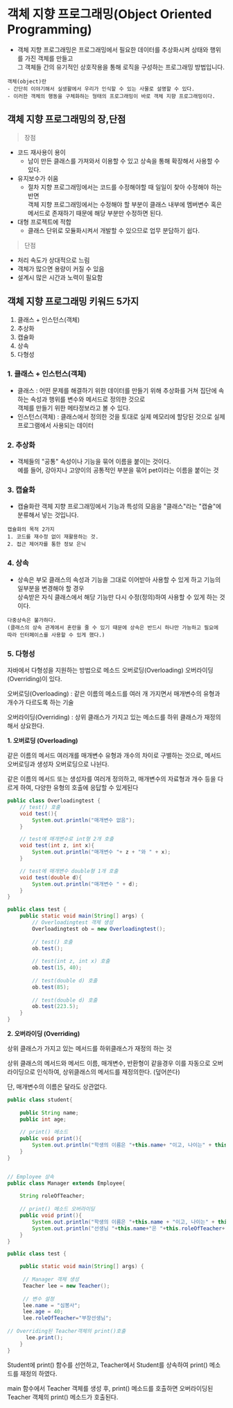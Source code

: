 # 객체 지향 프로그래밍(Object Oriented Programming)

- 객체 지향 프로그래밍은 프로그래밍에서 필요한 데이터를 추상화시켜 상태와 행위를 가진 객체를 만들고<br>
  그 객체들 간의 유기적인 상호작용을 통해 로직을 구성하는 프로그래밍 방법입니다.
```
객체(object)란
- 간단히 이야기해서 실생활에서 우리가 인식할 수 있는 사물로 설명할 수 있다.
- 이러한 객체의 행동을 구체화하는 형태의 프로그래밍이 바로 객체 지향 프로그래밍이다.
```

## 객체 지향 프로그래밍의 장,단점
> 장점
- 코드 재사용이 용이
  - 남이 만든 클래스를 가져와서 이용할 수 있고 상속을 통해 확장해서 사용할 수 있다.
- 유지보수가 쉬움
  - 절차 지향 프로그래밍에서는 코드를 수정해야할 때 일일이 찾아 수정해야 하는 반면<br>
    객체 지향 프로그래밍에서는 수정해야 할 부분이 클래스 내부에 멤버변수 혹은 메서드로 존재하기 때문에 해당 부분만 수정하면 된다. 
- 대형 프로젝트에 적합
  - 클래스 단위로 모듈화시켜서 개발할 수 있으므로 업무 분담하기 쉽다.

> 단점
- 처리 속도가 상대적으로 느림
- 객체가 많으면 용량이 커질 수 있음
- 설계시 많은 시간과 노력이 필요함

## 객체 지향 프로그래밍 키워드 5가지
1. 클래스 + 인스턴스(객체)
2. 추상화
3. 캡슐화
4. 상속
5. 다형성

### 1. 클래스 + 인스턴스(객체)

- 클래스 : 어떤 문제를 해결하기 위한 데이터를 만들기 위해 추상화를 거쳐 집단에 속하는 속성과 행위를 변수와 메서드로 정의한 것으로<br> 객체를 만들기 위한 메타정보라고 볼 수 있다.
- 인스턴스(객체) : 클래스에서 정의한 것을 토대로 실제 메모리에 할당된 것으로 실제 프로그램에서 사용되는 데이터

### 2. 추상화
- 객체들의 "공통" 속성이나 기능을 묶어 이름을 붙이는 것이다.<br>예를 들어, 강아지나 고양이의 공통적인 부분을 묶어 pet이라는 이름을 붙이는 것

### 3. 캡슐화
- 캡슐화란 객체 지향 프로그래밍에서 기능과 특성의 모음을 "클래스"라는 "캡슐"에 분류해서 넣는 것입니다. 
```
캡슐화의 목적 2가지
1. 코드를 재수정 없이 재활용하는 것.
2. 접근 제어자를 통한 정보 은닉
```

### 4. 상속
- 상속은 부모 클래스의 속성과 기능을 그대로 이어받아 사용할 수 있게 하고 기능의 일부분을 변경해야 할 경우<br> 상속받은 자식 클래스에서 해당 기능만 다시 수정(정의)하여 사용할 수 있게 하는 것이다.
```
다중상속은 불가하다. 
(클래스의 상속 관계에서 혼란을 줄 수 있기 때문에 상속은 반드시 하나만 가능하고 필요에 따라 인터페이스를 사용할 수 있게 했다.)
```

### 5. 다형성
자바에서 다형성을 지원하는 방법으로 메소드 오버로딩(Overloading) 오버라이딩(Overriding)이 있다.

오버로딩(Overloading) : 같은 이름의 메소드를 여러 개 가지면서 매개변수의 유형과 개수가 다르도록 하는 기술

오버라이딩(Overriding) : 상위 클래스가 가지고 있는 메소드를 하위 클래스가 재정의 해서 상요한다.

**1. 오버로딩 (Overloading)**

같은 이름의 메서드 여러개를 매개변수 유형과 개수의 차이로 구별하는 것으로, 메서드 오버로딩과 생성자 오버로딩으로 나뉜다.

같은 이름의 메서드 또는 생성자를 여러개 정의하고, 매개변수의 자료형과 개수 등을 다르게 하여, 다양한 유형의 호출에 응답할 수 있게된다
```java
public class Overloadingtest {
	// test() 호출
    void test(){
        System.out.println("매개변수 없음");
    }

    // test에 매개변수로 int형 2개 호출
    void test(int z, int x){
        System.out.println("매개변수 "+ z + "와 " + x);
    }

    // test에 매개변수 double형 1개 호출
    void test(double d){
        System.out.println("매개변수 " + d);
    }
}
```
```java
public class test {
    public static void main(String[] args) {       
        // Overloadingtest 객체 생성
        Overloadingtest ob = new Overloadingtest();
       
        // test() 호출
        ob.test();
       
        // test(int z, int x) 호출
        ob.test(15, 40);
       
        // test(double d) 호출
        ob.test(85);
       
        // test(double d) 호출
        ob.test(223.5);
    }
}
```

**2. 오버라이딩 (Overriding)**

상위 클래스가 가지고 있는 메서드를 하위클래스가 재정의 하는 것

상위 클래스의 메서드와 메서드 이름, 매개변수, 반환형이 같을경우 이를 자동으로 오버라이딩으로 인식하여, 상위클래스의 메서드를 재정의한다. (덮어쓴다)

단, 매개변수의 이름은 달라도 상관없다.

```java
public class student{
   
    public String name;
    public int age;
   
    // print() 메소드
    public void print(){
        System.out.println("학생의 이름은 "+this.name+ "이고, 나이는" + this.age+"입니다.");
    }   
}


// Employee 상속
public class Manager extends Employee{
   
    String roleOfTeacher;
   
    // print() 메소드 오버라이딩
    public void print(){
        System.out.println("학생의 이름은 "+this.name + "이고, 나이는" + this.age + "입니다.");
        System.out.println("선생님 "+this.name+"은 "+this.roleOfTeacher+" 담당입니다.");
    }
}
```
```java
public class test {

    public static void main(String[] args) {
        
     // Manager 객체 생성
     Teacher lee = new Teacher();
     
     // 변수 설정   
     lee.name = "심봉사";
     lee.age = 40;
     lee.roleOfTeacher="부장선생님";
        
// Overriding된 Teacher객체의 print()호출
      lee.print();
    }
}
```

Student에 print() 함수를 선언하고, Teacher에서 Student를 상속하여 print() 메소드를 재정의 하였다.

main 함수에서 Teacher 객체를 생성 후, print() 메소드를 호출하면 오버라이딩된 Teacher 객체의 print() 메소드가 호출된다.

